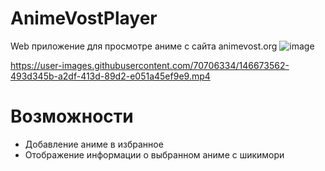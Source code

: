 # AnimeVostPlayer
Web приложение для просмотре аниме с сайта animevost.org
![image](https://user-images.githubusercontent.com/70706334/146672609-bd70eb6d-4c0c-428a-b98e-5041339328bb.png)




https://user-images.githubusercontent.com/70706334/146673562-493d345b-a2df-413d-89d2-e051a45ef9e9.mp4



# Возможности
- Добавление аниме в избранное
- Отображение информации о выбранном аниме с шикимори
